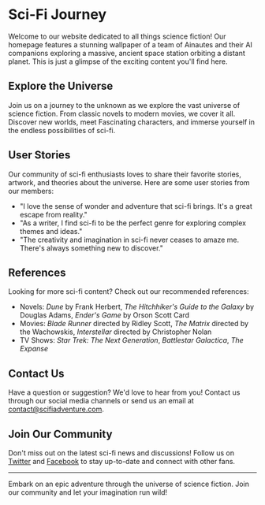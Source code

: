 <!--font:Barlow Condensed-->

# Sci-Fi Journey

Welcome to our website dedicated to all things science fiction! Our homepage features a stunning wallpaper of a team of Ainautes and their AI companions exploring a massive, ancient space station orbiting a distant planet. This is just a glimpse of the exciting content you'll find here.

## Explore the Universe

Join us on a journey to the unknown as we explore the vast universe of science fiction. From classic novels to modern movies, we cover it all. Discover new worlds, meet Fas<wbr>ci<wbr>na<wbr>ting characters, and immerse yourself in the endless possibilities of sci-fi.

## User Stories

Our community of sci-fi enthusiasts loves to share their favorite stories, artwork, and theories about the universe. Here are some user stories from our members:

-   "I love the sense of wonder and adventure that sci-fi brings. It's a great escape from reality."
-   "As a writer, I find sci-fi to be the perfect genre for exploring complex themes and ideas."
-   "The creativity and imagination in sci-fi never ceases to amaze me. There's always something new to discover."

## References

Looking for more sci-fi content? Check out our recommended references:

-   Novels: _Dune_ by Frank Herbert, _The Hitchhiker's Guide to the Galaxy_ by Douglas Adams, _Ender's Game_ by Orson Scott Card
-   Movies: _Blade Runner_ directed by Ridley Scott, _The Matrix_ directed by the Wachowskis, _Interstellar_ directed by Christopher Nolan
-   TV Shows: _Star Trek: The Next Generation_, _Battlestar Galactica_, _The Expanse_

## Contact Us

Have a question or suggestion? We'd love to hear from you! Contact us through our social media channels or send us an email at [contact@scifiadventure.com](mailto:contact@scifiadventure.com).

## Join Our Community

Don't miss out on the latest sci-fi news and discussions! Follow us on [Twitter](#) and [Facebook](#) to stay up-to-date and connect with other fans.

---

Embark on an epic adventure through the universe of science fiction. Join our community and let your imagination run wild!

<!--

Write me content for website with wallpaper which alt text is:

"A team of Ainautes and their AI companions exploring a massive, ancient space station orbiting a distant planet."

The name/title of the page should not be 1:1 copy of the alt text but rather a real content of the website which is using this wallpaper.

- Use markdown format
- Start with heading
- Heading should be short and concise
- The content should look like a real website
- The website should not be about the wallpaper, wallpaper is just a related background
- Heading should be contain work "wallpaper" or "background"
- Include real sections like references, contact, user stories, etc. use things relevant to the page purpose.
- Feel free to use structure like headings, bullets, numbering, blockquotes, paragraphs, horizontal lines, etc.
- You can use formatting like bold or _italic_
- You can include UTF-8 emojis
- Links should be only #hash anchors (and you can refer to the document itself)
- Do not include images


---


# Exploring the Depths of Space: A Sci-Fi Adventure Wallpaper

Welcome to our website dedicated to all things science fiction! Our wallpaper featuring a team of Ainautes and their AI companions exploring a massive, ancient space station orbiting a distant planet is just the beginning of the adventure that awaits you here.

## User Stories

Our community of sci-fi enthusiasts loves to share their favorite stories, artwork, and theories about the universe. Here are some user stories from our members:

- "I love this wallpaper because it reminds me of my favorite sci-fi book series where the characters explore abandoned alien stations."
- "This wallpaper inspired me to write my own sci-fi short story about a group of explorers who discover an ancient civilization on a distant planet."
- "As an artist, I appreciate the attention to detail in this wallpaper. The futuristic spacesuits and intricate machinery really bring the scene to life."

## References

Looking for more sci-fi content? Check out our recommended references:

- Novels: *Dune* by Frank Herbert, *The Hitchhiker's Guide to the Galaxy* by Douglas Adams, *Ender's Game* by Orson Scott Card
- Movies: *Blade Runner* directed by Ridley Scott, *The Matrix* directed by the Wachowskis, *Interstellar* directed by Christopher Nolan
- TV Shows: *Star Trek: The Next Generation*, *Battlestar Galactica*, *The Expanse*

## Contact Us

Have a question or suggestion? We'd love to hear from you! Contact us through our social media channels or send us an email at [contact@scifiadventure.com](mailto:contact@scifiadventure.com).

## Join Our Community

Don't miss out on the latest sci-fi news and discussions! Follow us on [Twitter](#) and [Facebook](#) to stay up-to-date and connect with other fans.

---

Experience the thrill of space exploration every time you open your device with our sci-fi adventure wallpaper. Join our community and let your imagination run wild!


---


Heading should not include word "wallpaper". The website should not be about the wallpaper itself, wallpaper is just a related background, rewrite whole content.


---


# Journey to the Unknown: A Sci-Fi Adventure Website

Welcome to our website dedicated to all things science fiction! Our homepage features a stunning wallpaper of a team of Ainautes and their AI companions exploring a massive, ancient space station orbiting a distant planet. This is just a glimpse of the exciting content you'll find here.

## Explore the Universe

Join us on a journey to the unknown as we explore the vast universe of science fiction. From classic novels to modern movies, we cover it all. Discover new worlds, meet Fas<wbr>ci<wbr>na<wbr>ting characters, and immerse yourself in the endless possibilities of sci-fi.

## User Stories

Our community of sci-fi enthusiasts loves to share their favorite stories, artwork, and theories about the universe. Here are some user stories from our members:

- "I love the sense of wonder and adventure that sci-fi brings. It's a great escape from reality."
- "As a writer, I find sci-fi to be the perfect genre for exploring complex themes and ideas."
- "The creativity and imagination in sci-fi never ceases to amaze me. There's always something new to discover."

## References

Looking for more sci-fi content? Check out our recommended references:

- Novels: *Dune* by Frank Herbert, *The Hitchhiker's Guide to the Galaxy* by Douglas Adams, *Ender's Game* by Orson Scott Card
- Movies: *Blade Runner* directed by Ridley Scott, *The Matrix* directed by the Wachowskis, *Interstellar* directed by Christopher Nolan
- TV Shows: *Star Trek: The Next Generation*, *Battlestar Galactica*, *The Expanse*

## Contact Us

Have a question or suggestion? We'd love to hear from you! Contact us through our social media channels or send us an email at [contact@scifiadventure.com](mailto:contact@scifiadventure.com).

## Join Our Community

Don't miss out on the latest sci-fi news and discussions! Follow us on [Twitter](#) and [Facebook](#) to stay up-to-date and connect with other fans.

---

Embark on an epic adventure through the universe of science fiction. Join our community and let your imagination run wild!

-->
